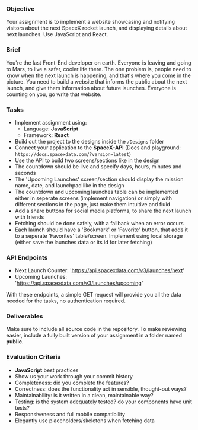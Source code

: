 ### Objective

Your assignment is to implement a website showcasing and notifying visitors about
the next SpaceX rocket launch, and displaying details about next launches.
Use JavaScript and React.

### Brief

You're the last Front-End developer on earth. Everyone is leaving and going to Mars,
to live a safer, cooler life there. The one problem is, people need to know when the next launch
is happening, and that's where you come in the picture. You need to build a website that informs
the public about the next launch, and give them information about future launches.
Everyone is counting on you, go write that website.

### Tasks

- Implement assignment using:
  - Language: **JavaScript**
  - Framework: **React**
- Build out the project to the designs inside the `/Designs` folder
- Connect your application to the **SpaceX-API** (Docs and playground: `https://docs.spacexdata.com/?version=latest`)
- Use the API to build two screens/sections like in the design
- The countdown should be live and specify days, hours, minutes and seconds
- The 'Upcoming Launches' screen/section should display the mission name, date, and launchpad like in the design
- The countdown and upcoming launches table can be implemented either in seperate screens (implement navigation)
  or simply with different sections in the page, just make them intuitive and fluid
- Add a share buttons for social media platforms, to share the next launch with friends
- Fetching should be done safely, with a fallback when an error occurs
- Each launch should have a 'Bookmark' or 'Favorite' button, that adds it to a seperate 'Favorites'
  table/screen. Implement using local storage (either save the launches data or its id for
  later fetching)

### API Endpoints

- Next Launch Counter: 'https://api.spacexdata.com/v3/launches/next'
- Upcoming Launches: 'https://api.spacexdata.com/v3/launches/upcoming'

With these endpoints, a simple GET request will provide you all the data needed for the tasks, no authentication required.

### Deliverables

Make sure to include all source code in the repository. To make reviewing easier, include a fully built version of your assignment in a folder named **public**.

### Evaluation Criteria

- **JavaScript** best practices
- Show us your work through your commit history
- Completeness: did you complete the features?
- Correctness: does the functionality act in sensible, thought-out ways?
- Maintainability: is it written in a clean, maintainable way?
- Testing: is the system adequately tested? do your components have unit tests?
- Responsiveness and full mobile compatibility
- Elegantly use placeholders/skeletons when fetching data
